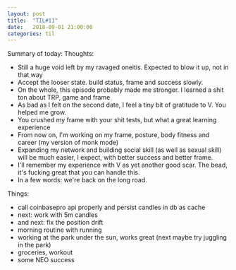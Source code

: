 ```yaml
---
layout: post
title:  "TIL#11"
date:   2018-09-01 21:00:00
categories: til
---
```


Summary of today:
Thoughts:
 - Still a huge void left by my ravaged oneitis. Expected to blow it up, not in that way
 - Accept the looser state. build status, frame and success slowly.
 - On the whole, this episode probably made me stronger. I learned a shit ton about TRP, game and frame
 - As bad as I felt on the second date, I feel a tiny bit of gratitude to V. You helped me grow.
 - You crushed my frame with your shit tests, but what a great learning experience
 - From now on, I'm working on my frame, posture, body fitness and career (my version of monk mode)
 - Expanding my network and building social skill (as well as sexual skill) will be much easier,
   I expect, with better success and better frame.
 - I'll remember my experience with V as yet another good scar. The bead, it's fucking great that
   you can handle this.
 - In a few words: we're back on the long road.

Things:
 - call coinbasepro api properly and persist candles in db as cache
 - next: work with 5m candles
 - and next: fix the position drift
 - morning routine with running
 - working at the park under the sun, works great (next maybe try juggling in the park)
 - groceries, workout
 - some NEO success